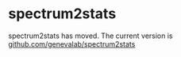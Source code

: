 # spectrum2stats
spectrum2stats has moved. The current version is [github.com/genevalab/spectrum2stats](https://github.com/genevalab/spectrum2stats)

